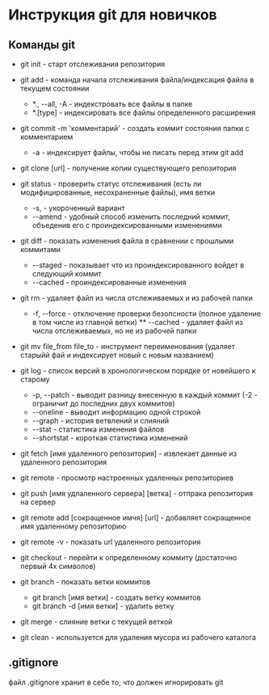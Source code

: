 # Инструкция git для новичков

## Команды git

* git init - старт отслеживания репозитория

* git add - команда начала отслеживания файла/индексация файла в текущем состоянии

    * *., --all, -A - индекстровать все файлы в папке
    * *.[type] - индексировать все файлы определенного расширения

* git commit -m 'комментарий' - cоздать коммит состояния папки с комментарием

    * -a - индексирует файлы, чтобы не писать перед этим git add

* git clone [url] - получение копии существующего репозитория

* git status - проверить статус отслеживания (есть ли модифицированные, несохраненные файлы), имя ветки

    * -s, - укороченный вариант
    * --amend - удобный способ изменить последний коммит, объеденив его с проиндексированными изменениями

* git diff - показать изменения файла в сравнении с прошлыми коммитами

    * --staged - показывает что из проиндексированного войдет в следующий коммит
    * --cached - проиндексированные изменения

* git rm - удаляет файл из числа отслеживаемых и из рабочей папки

    * -f, --force - отключение проверки безопсности (полное удаление в том числе из главной ветки)
    ** --cached - удаляет файл из числа отслеживаемых, но не из рабочей папки

* git mv file_from file_to - инструмент переименования (удаляет старыйй фай и индексирует новый с новым названием)

* git log - список версий в хронологическом порядке от новейшего к старому

    * -p, --patch - выводит разницу внесенную в каждый коммит (-2 - ограничит до последних двух коммитов)
    * --oneline - выводит информацию одной строкой
    * --graph - история ветвлений и слияний
    * --stat - статистика изменения файлов
    * --shortstat - короткая статистика изменений

* git fetch [имя удаленного репозитория] - извлекает данные из удаленного репозитория

* git remote - просмотр настроенных удаленных репозиториев

* git push [имя удлаленного сервера] [ветка] - отпрака репозитория на сервер

* git remote add [сокращенное имчя] [url] - добавляет сокращенное имя удаленному репозиторию

* git remote -v - показать url удаленного репозитория

* git checkout - перейти к определенному коммиту (достаточно первый 4х символов)

* git branch - показать ветки коммитов
    * git branch [имя ветки] - создать ветку коммитов
    * git branch -d [имя ветки] - удалить ветку

* git merge - слияние ветки с текущей веткой

* git clean - используется для удаления мусора из рабочего каталога

## .gitignore
файл .gitignore хранит в себе то, что должен игнорировать git
